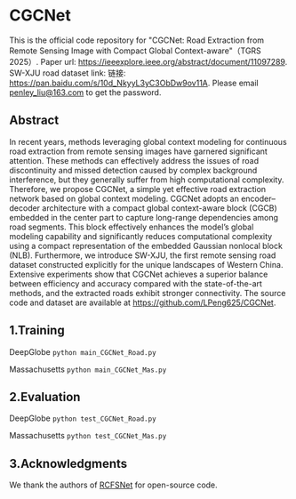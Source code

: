 # CGCNet
This is the official code repository for "CGCNet: Road Extraction from Remote Sensing Image  with Compact Global Context-aware"（TGRS 2025）. Paper url: https://ieeexplore.ieee.org/abstract/document/11097289. SW-XJU road dataset link: 链接: https://pan.baidu.com/s/10d_NkyyL3yC3ObDw9ov11A. Please email penley_liu@163.com to get the password. 

## Abstract
In recent years, methods leveraging global context modeling for continuous road extraction from remote sensing images have garnered significant attention. These methods can effectively address the issues of road discontinuity and missed detection caused by complex background interference, but they generally suffer from high computational complexity. Therefore, we propose CGCNet, a simple yet effective road extraction network based on global context modeling. CGCNet adopts an encoder–decoder architecture with a compact global context-aware block (CGCB) embedded in the center part to capture long-range dependencies among road segments. This block effectively enhances the model’s global modeling capability and significantly reduces computational complexity using a compact representation of the embedded Gaussian nonlocal block (NLB). Furthermore, we introduce SW-XJU, the first remote sensing road dataset constructed explicitly for the unique landscapes of Western China. Extensive experiments show that CGCNet achieves a superior balance between efficiency and accuracy compared with the state-of-the-art methods, and the extracted roads exhibit stronger connectivity. The source code and dataset are available at https://github.com/LPeng625/CGCNet.

## 1.Training
DeepGlobe
`python main_CGCNet_Road.py`

Massachusetts
`python main_CGCNet_Mas.py`

## 2.Evaluation
DeepGlobe
`python test_CGCNet_Road.py`

Massachusetts
`python test_CGCNet_Mas.py`

## 3.Acknowledgments
We thank the authors of [RCFSNet](https://github.com/CVer-Yang/RCFSNet) for open-source code.

